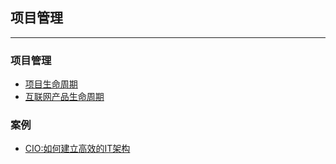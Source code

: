 ## 项目管理

---

### 项目管理

* [项目生命周期](项目生命周期.md)
* [互联网产品生命周期](product-lifecycle.md)

### 案例

* [CIO:如何建立高效的IT架构](https://mp.weixin.qq.com/s/jqi2PUKwr8N44bpCLPdnyQ)